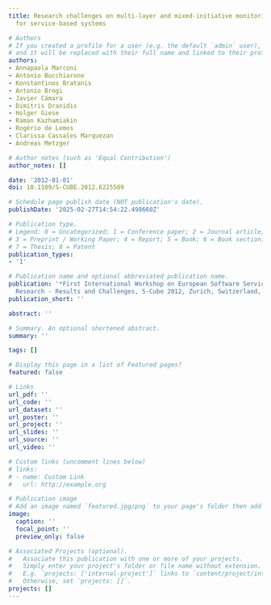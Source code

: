 ```yaml
---
title: Research challenges on multi-layer and mixed-initiative monitoring and adaptation
  for service-based systems

# Authors
# If you created a profile for a user (e.g. the default `admin` user), write the username (folder name) here
# and it will be replaced with their full name and linked to their profile.
authors:
- Annapaola Marconi
- Antonio Bucchiarone
- Konstantinos Bratanis
- Antonio Brogi
- Javier Cámara
- Dimitris Dranidis
- Holger Giese
- Raman Kazhamiakin
- Rogério de Lemos
- Clarissa Cassales Marquezan
- Andreas Metzger

# Author notes (such as 'Equal Contribution')
author_notes: []

date: '2012-01-01'
doi: 10.1109/S-CUBE.2012.6225509

# Schedule page publish date (NOT publication's date).
publishDate: '2025-02-27T14:54:22.498660Z'

# Publication type.
# Legend: 0 = Uncategorized; 1 = Conference paper; 2 = Journal article;
# 3 = Preprint / Working Paper; 4 = Report; 5 = Book; 6 = Book section;
# 7 = Thesis; 8 = Patent
publication_types:
- '1'

# Publication name and optional abbreviated publication name.
publication: '*First International Workshop on European Software Services and Systems
  Research - Results and Challenges, S-Cube 2012, Zurich, Switzerland, June 5, 2012*'
publication_short: ''

abstract: ''

# Summary. An optional shortened abstract.
summary: ''

tags: []

# Display this page in a list of Featured pages?
featured: false

# Links
url_pdf: ''
url_code: ''
url_dataset: ''
url_poster: ''
url_project: ''
url_slides: ''
url_source: ''
url_video: ''

# Custom links (uncomment lines below)
# links:
# - name: Custom Link
#   url: http://example.org

# Publication image
# Add an image named `featured.jpg/png` to your page's folder then add a caption below.
image:
  caption: ''
  focal_point: ''
  preview_only: false

# Associated Projects (optional).
#   Associate this publication with one or more of your projects.
#   Simply enter your project's folder or file name without extension.
#   E.g. `projects: ['internal-project']` links to `content/project/internal-project/index.md`.
#   Otherwise, set `projects: []`.
projects: []
---
```


<!-- Add the **full text** or **supplementary notes** for the publication here using Markdown formatting. -->
